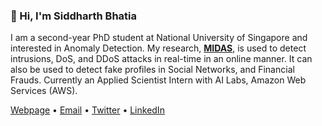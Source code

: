 ### 👋 Hi, I'm Siddharth Bhatia

I am a second-year PhD student at National University of Singapore and interested in Anomaly Detection. My research, **[MIDAS](https://github.com/Stream-AD/MIDAS/)**, is used to detect intrusions, DoS, and DDoS attacks in real-time in an online manner. It can also be used to detect fake profiles in Social Networks, and Financial Frauds. Currently an Applied Scientist Intern with AI Labs, Amazon Web Services (AWS).

[Webpage](https://www.comp.nus.edu.sg/~sbhatia/) • [Email](mailto:siddharth@comp.nus.edu.sg) • [Twitter](https://twitter.com/siddharthb_) • [LinkedIn](https://www.linkedin.com/in/siddharthbhatia-nus/)

